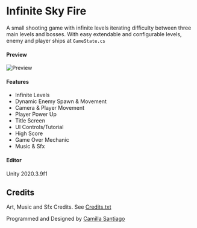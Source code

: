 # Infinite Sky Fire

A small shooting game with infinite levels iterating difficulty between three main levels and bosses. With easy extendable and configurable levels, enemy and player ships at `GameState.cs`

#### Preview

![Preview](/preview.gif)

#### Features
* Infinite Levels
* Dynamic Enemy Spawn & Movement
* Camera & Player Movement
* Player Power Up
* Title Screen
* UI Controls/Tutorial
* High Score
* Game Over Mechanic
* Music & Sfx

#### Editor
Unity 2020.3.9f1

## Credits

Art, Music and Sfx Credits. See [Credits.txt](/Credits.txt)

Programmed and Designed by [Camilla Santiago](https://github.com/devcamilla)
